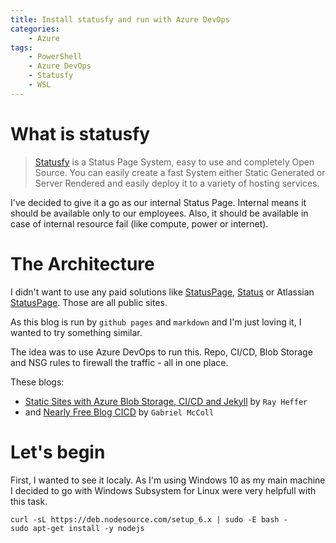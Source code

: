 ```yaml
---
title: Install statusfy and run with Azure DevOps
categories:
    - Azure
tags:
    - PowerShell
    - Azure DevOps
    - Statusfy
    - WSL
---
```


# What is statusfy

> [Statusfy](https://statusfy.co/) is a Status Page System, easy to use and completely Open Source. You can easily create a fast System either Static Generated or Server Rendered and easily deploy it to a variety of hosting services.

I've decided to give it a go as our internal Status Page. Internal means it should be available only to our employees. Also, it should be available in case of internal resource fail (like compute, power or internet).

# The Architecture

I didn't want to use any paid solutions like [StatusPage](https://www.statuspage.io/), [Status](https://status.io/) or Atlassian [StatusPage](https://www.atlassian.com/software/statuspage). Those are all public sites. 

As this blog is run by `github pages` and `markdown` and I'm just loving it, I wanted to try something similar. 

The idea was to use Azure DevOps to run this. Repo, CI/CD, Blob Storage and NSG rules to firewall the traffic - all in one place.

These blogs:
- [Static Sites with Azure Blob Storage, CI/CD and Jekyll](https://www.rayheffer.com/static-sites-with-azure-blob-storage-ci-cd-and-jekyll/) by `Ray Heffer` 
- and [Nearly Free Blog CICD](https://cloudconfusion.co.uk/azure/Nearly-Free-Blog-CICD/) by `Gabriel McColl`

# Let's begin

First, I wanted to see it localy. As I'm using Windows 10 as my main machine I decided to go with Windows Subsystem for Linux
were very helpfull with this task.





```
curl -sL https://deb.nodesource.com/setup_6.x | sudo -E bash -
sudo apt-get install -y nodejs
```